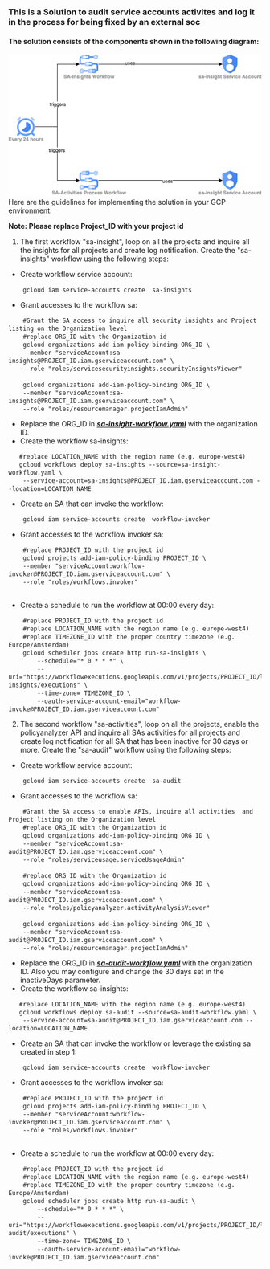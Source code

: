 ### This is a Solution to audit service accounts activites and log it in the process for being fixed by an external soc
#### The solution consists of the components shown in the following diagram:
![solution high level blueprint](SA_Insights.drawio.png)
Here are the guidelines for implementing the solution in your GCP environment:

**Note: Please replace Project_ID with your project id**

1. The first workflow "sa-insight", loop on all the projects and inquire all the insights for all projects and create log notification. Create the "sa-insights" workflow using the following steps:
- Create workflow service account:
```
    gcloud iam service-accounts create  sa-insights
```
- Grant accesses to the workflow sa:
```
    #Grant the SA access to inquire all security insights and Project listing on the Organization level
    #replace ORG_ID with the Organization id
    gcloud organizations add-iam-policy-binding ORG_ID \
    --member "serviceAccount:sa-insights@PROJECT_ID.iam.gserviceaccount.com" \
    --role "roles/servicesecurityinsights.securityInsightsViewer"
    
    gcloud organizations add-iam-policy-binding ORG_ID \
    --member "serviceAccount:sa-insights@PROJECT_ID.iam.gserviceaccount.com" \
    --role "roles/resourcemanager.projectIamAdmin"
```
- Replace the ORG_ID in ***[sa-insight-workflow.yaml](sa-insight-workflow.yaml)***  with the organization ID. 
- Create the workflow sa-insights:
```
   #replace LOCATION_NAME with the region name (e.g. europe-west4)
   gcloud workflows deploy sa-insights --source=sa-insight-workflow.yaml \
    --service-account=sa-insights@PROJECT_ID.iam.gserviceaccount.com --location=LOCATION_NAME
```
- Create an SA that can invoke the workflow:
```
    gcloud iam service-accounts create  workflow-invoker
```

- Grant accesses to the workflow invoker sa:
```
    #replace PROJECT_ID with the project id
    gcloud projects add-iam-policy-binding PROJECT_ID \
    --member "serviceAccount:workflow-invoker@PROJECT_ID.iam.gserviceaccount.com" \
    --role "roles/workflows.invoker"
 
```

- Create a schedule to run the workflow at 00:00 every day:
```
    #replace PROJECT_ID with the project id
    #replace LOCATION_NAME with the region name (e.g. europe-west4)
    #replace TIMEZONE_ID with the proper country timezone (e.g. Europe/Amsterdam)
    gcloud scheduler jobs create http run-sa-insights \
        --schedule="* 0 * * *" \
        --uri="https://workflowexecutions.googleapis.com/v1/projects/PROJECT_ID/locations/LOCATION_NAME/workflows/sa-insights/executions" \
        --time-zone= TIMEZONE_ID \
        --oauth-service-account-email="workflow-invoke@PROJECT_ID.iam.gserviceaccount.com"
```
2. The second workflow "sa-activities", loop on all the projects, enable the policyanalyzer API and inquire all SAs activities for all projects and create log notification for all SA that has been inactive for 30 days or more. Create the "sa-audit" workflow using the following steps:
- Create workflow service account:
```
    gcloud iam service-accounts create  sa-audit
```
- Grant accesses to the workflow sa:
```
    #Grant the SA access to enable APIs, inquire all activities  and Project listing on the Organization level
    #replace ORG_ID with the Organization id
    gcloud organizations add-iam-policy-binding ORG_ID \
    --member "serviceAccount:sa-audit@PROJECT_ID.iam.gserviceaccount.com" \
    --role "roles/serviceusage.serviceUsageAdmin"
    
    #replace ORG_ID with the Organization id
    gcloud organizations add-iam-policy-binding ORG_ID \
    --member "serviceAccount:sa-audit@PROJECT_ID.iam.gserviceaccount.com" \
    --role "roles/policyanalyzer.activityAnalysisViewer"
    
    gcloud organizations add-iam-policy-binding ORG_ID \
    --member "serviceAccount:sa-audit@PROJECT_ID.iam.gserviceaccount.com" \
    --role "roles/resourcemanager.projectIamAdmin"
```
- Replace the ORG_ID in ***[sa-audit-workflow.yaml](sa-audit-workflow.yaml)***  with the organization ID. Also you may configure and change the 30 days set in the inactiveDays parameter. 
- Create the workflow sa-insights:
```
   #replace LOCATION_NAME with the region name (e.g. europe-west4)
   gcloud workflows deploy sa-audit --source=sa-audit-workflow.yaml \
    --service-account=sa-audit@PROJECT_ID.iam.gserviceaccount.com --location=LOCATION_NAME
```
- Create an SA that can invoke the workflow or leverage the existing sa created in step 1:
```
    gcloud iam service-accounts create  workflow-invoker
```

- Grant accesses to the workflow invoker sa:
```
    #replace PROJECT_ID with the project id
    gcloud projects add-iam-policy-binding PROJECT_ID \
    --member "serviceAccount:workflow-invoker@PROJECT_ID.iam.gserviceaccount.com" \
    --role "roles/workflows.invoker"
 
```

- Create a schedule to run the workflow at 00:00 every day:
```
    #replace PROJECT_ID with the project id
    #replace LOCATION_NAME with the region name (e.g. europe-west4)
    #replace TIMEZONE_ID with the proper country timezone (e.g. Europe/Amsterdam)
    gcloud scheduler jobs create http run-sa-audit \
        --schedule="* 0 * * *" \
        --uri="https://workflowexecutions.googleapis.com/v1/projects/PROJECT_ID/locations/LOCATION_NAME/workflows/sa-audit/executions" \
        --time-zone= TIMEZONE_ID \
        --oauth-service-account-email="workflow-invoke@PROJECT_ID.iam.gserviceaccount.com"
```
